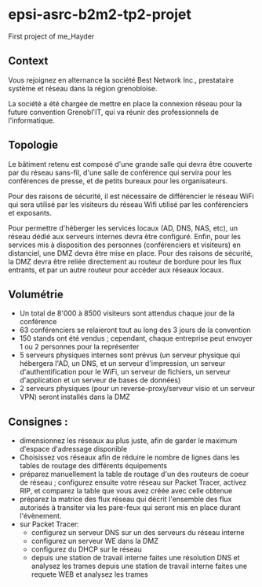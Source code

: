# epsi-asrc-b2m2-tp2-projet
First project of me_Hayder
## Context
Vous rejoignez en alternance la société Best Network Inc., prestataire système et réseau dans la région grenobloise.

La société a été chargée de mettre en place la connexion réseau pour la future convention Grenobl'IT, qui va réunir des professionnels de l'informatique.

## Topologie
Le bâtiment retenu est composé d'une grande salle qui devra être couverte par du réseau sans-fil, d'une salle de conférence qui servira pour les conférences de presse, et de petits bureaux pour les organisateurs.

Pour des raisons de sécurité, il est nécessaire de différencier le réseau WiFi qui sera utilisé par les visiteurs du réseau Wifi utilisé par les conférenciers et exposants.

Pour permettre d'héberger les services locaux (AD, DNS, NAS, etc), un réseau dédié aux serveurs internes devra être configuré.
Enfin, pour les services mis à disposition des personnes (conférenciers et visiteurs) en distanciel, une DMZ devra être mise en place.
Pour des raisons de sécurité, la DMZ devra être reliée directement au routeur de bordure pour les flux entrants, et par un autre routeur pour accéder aux réseaux locaux.

## Volumétrie
 
- Un total de 8'000 à 8500 visiteurs sont attendus chaque jour de la conférence
- 63 conférenciers se relaieront tout au long des 3 jours de la convention
- 150 stands ont été vendus ; cependant, chaque entreprise peut envoyer 1 ou 2 personnes pour la représenter
- 5 serveurs physiques internes sont prévus (un serveur physique qui hébergera l'AD, un DNS, et un serveur d'impression, un serveur d'authentification pour le WiFi, un serveur de fichiers, un serveur d'application et un serveur de bases de données)
- 2 serveurs physiques (pour un reverse-proxy/serveur visio et un serveur VPN) seront installés dans la DMZ


## Consignes :
 
- dimensionnez les réseaux au plus juste, afin de garder le maximum d'espace d'adressage disponible
- Choisissez vos réseaux afin de réduire le nombre de lignes dans les tables de routage des différents équipements
- préparez manuellement la table de routage d'un des routeurs de coeur de réseau ; configurez ensuite votre réseau sur Packet Tracer, activez RIP, et comparez la table que vous avez créée avec celle obtenue
- préparez la matrice des flux réseau qui décrit l'ensemble des flux autorisés à transiter via les pare-feux qui seront mis en place durant l'évènement.
- sur Packet Tracer:
  - configurez un serveur DNS sur un des serveurs du réseau interne
  - configurez un serveur WE dans la DMZ
  - configurez du DHCP sur le réseau
  - depuis une station de travail interne faites une résolution DNS et analysez les trames depuis une station de travail interne faites une requete WEB et analysez les trames
